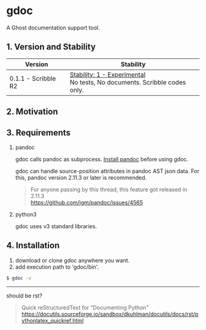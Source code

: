 # gdoc

A Ghost documentation support tool.

## 1. Version and Stability

| Version | Stability |
| ------- | --------- |
| 0.1.1 - Scribble R2 | [Stability: 1 - Experimental](https://nodejs.org/api/documentation.html#documentation_stability_index)<br>No tests, No documents. Scribble codes only.

## 2. Motivation

## 3. Requirements

1. pandoc

   gdoc calls pandoc as subprocess.
   [Install pandoc](https://pandoc.org/installing.html) before using gdoc.

   gdoc can handle source-position attributes in pandoc AST json data.
   For this, pandoc version 2.11.3 or later is recommended.

   > For anyone passing by this thread, this feature got released in 2.11.3  
   > https://github.com/jgm/pandoc/issues/4565

2. python3

   gdoc uses v3 standard libraries.

## 4. Installation

1. download or clone gdoc anywhere you want.
2. add execution path to 'gdoc/bin'.

```sh
$ gdoc -v
```



---
should be rst?

> Quick reStructuredText for "Documenting Python"
> https://docutils.sourceforge.io/sandbox/dkuhlman/docutils/docs/rst/pythonlatex_quickref.html
